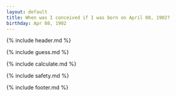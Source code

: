 ```yaml
---
layout: default
title: When was I conceived if I was born on April 08, 1902?
birthday: Apr 08, 1902
---
```


{% include header.md %}

{% include guess.md %}

{% include calculate.md %}

{% include safety.md %}

{% include footer.md %}



